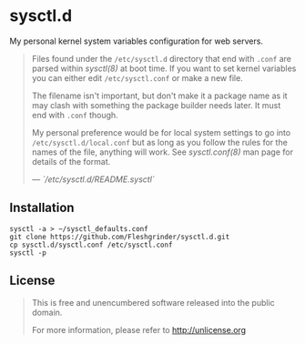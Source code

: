 # sysctl.d
My personal kernel system variables configuration for web servers.

> Files found under the `/etc/sysctl.d` directory that end with `.conf` are
> parsed within *sysctl(8)* at boot time.  If you want to set kernel variables
> you can either edit `/etc/sysctl.conf` or make a new file.
>
> The filename isn't important, but don't make it a package name as it may clash
> with something the package builder needs later. It must end with `.conf`
> though.
>
> My personal preference would be for local system settings to go into
> `/etc/sysctl.d/local.conf` but as long as you follow the rules for the names
> of the file, anything will work. See *sysctl.conf(8)* man page for details
> of the format.
>
> <footer>— <cite>`/etc/sysctl.d/README.sysctl`</cite></footer>

## Installation
```
sysctl -a > ~/sysctl_defaults.conf
git clone https://github.com/Fleshgrinder/sysctl.d.git
cp sysctl.d/sysctl.conf /etc/sysctl.conf
sysctl -p
```

## License
> This is free and unencumbered software released into the public domain.
>
> For more information, please refer to <http://unlicense.org>
